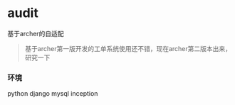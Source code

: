 # audit
基于archer的自适配
>基于archer第一版开发的工单系统使用还不错，现在archer第二版本出来，研究一下

### 环境
  python
  django
  mysql
  inception


